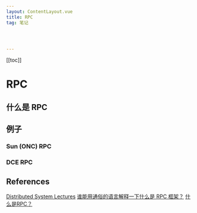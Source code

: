 ```yaml
---
layout: ContentLayout.vue
title: RPC
tag: 笔记




---
```


[[toc]]

# RPC

## 什么是 RPC




## 例子

### Sun (ONC) RPC

### DCE RPC



## References
[Distributed System Lectures](https://www.cs.rutgers.edu/~pxk/417/notes/index.html)
[谁能用通俗的语言解释一下什么是 RPC 框架？](https://www.zhihu.com/question/25536695)
[什么是RPC？](https://www.jianshu.com/p/7d6853140e13)
 
 <Comment lang="zh-CN"/> 
 